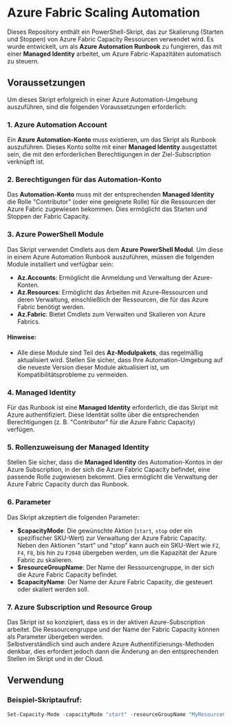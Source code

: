 # Azure Fabric Scaling Automation

Dieses Repository enthält ein PowerShell-Skript, das zur Skalierung (Starten und Stoppen) von Azure Fabric Capacity Ressourcen verwendet wird. Es wurde entwickelt, um als **Azure Automation Runbook** zu fungieren, das mit einer **Managed Identity** arbeitet, um Azure Fabric-Kapazitäten automatisch zu steuern.

## Voraussetzungen

Um dieses Skript erfolgreich in einer Azure Automation-Umgebung auszuführen, sind die folgenden Voraussetzungen erforderlich:

### 1. Azure Automation Account
Ein **Azure Automation-Konto** muss existieren, um das Skript als Runbook auszuführen. Dieses Konto sollte mit einer **Managed Identity** ausgestattet sein, die mit den erforderlichen Berechtigungen in der Ziel-Subscription verknüpft ist.

### 2. Berechtigungen für das Automation-Konto
Das **Automation-Konto** muss mit der entsprechenden **Managed Identity** die Rolle "Contributor" (oder eine geeignete Rolle) für die Ressourcen der Azure Fabric zugewiesen bekommen. Dies ermöglicht das Starten und Stoppen der Fabric Capacity.

### 3. Azure PowerShell Module
Das Skript verwendet Cmdlets aus dem **Azure PowerShell Modul**. Um diese in einem Azure Automation Runbook auszuführen, müssen die folgenden Module installiert und verfügbar sein:

- **Az.Accounts**: Ermöglicht die Anmeldung und Verwaltung der Azure-Konten.
- **Az.Resources**: Ermöglicht das Arbeiten mit Azure-Ressourcen und deren Verwaltung, einschließlich der Ressourcen, die für das Azure Fabric benötigt werden.
- **Az.Fabric**: Bietet Cmdlets zum Verwalten und Skalieren von Azure Fabrics.

#### Hinweise:
- Alle diese Module sind Teil des **Az-Modulpakets**, das regelmäßig aktualisiert wird. Stellen Sie sicher, dass Ihre Automation-Umgebung auf die neueste Version dieser Module aktualisiert ist, um Kompatibilitätsprobleme zu vermeiden.

### 4. Managed Identity
Für das Runbook ist eine **Managed Identity** erforderlich, die das Skript mit Azure authentifiziert. Diese Identität sollte über die entsprechenden Berechtigungen (z. B. "Contributor" für die Azure Fabric Capacity) verfügen.

### 5. Rollenzuweisung der Managed Identity
Stellen Sie sicher, dass die **Managed Identity** des Automation-Kontos in der Azure Subscription, in der sich die Azure Fabric Capacity befindet, eine passende Rolle zugewiesen bekommt. Dies ermöglicht die Verwaltung der Azure Fabric Capacity durch das Runbook.

### 6. Parameter
Das Skript akzeptiert die folgenden Parameter:

- **$capacityMode**: Die gewünschte Aktion (`start`, `stop` oder ein spezifischer SKU-Wert) zur Verwaltung der Azure Fabric Capacity. Neben den Aktionen "start" und "stop" kann auch ein SKU-Wert wie `F2`, `F4`, `F8`, bis hin zu `F2048` übergeben werden, um die Kapazität der Azure Fabric zu skalieren.
- **$resourceGroupName**: Der Name der Ressourcengruppe, in der sich die Azure Fabric Capacity befindet.
- **$capacityName**: Der Name der Azure Fabric Capacity, die gesteuert oder skaliert werden soll.

### 7. Azure Subscription und Resource Group
Das Skript ist so konzipiert, dass es in der aktiven Azure-Subscription arbeitet. Die Ressourcengruppe und der Name der Fabric Capacity können als Parameter übergeben werden.  
Selbstverständlich sind auch andere Azure Authentifizierungs-Methoden denkbar, dies erfordert jedoch dann die Änderung an den entsprechenden Stellen im Skript und in der Cloud.

## Verwendung

### Beispiel-Skriptaufruf:

```powershell
Set-Capacity-Mode -capacityMode "start" -resourceGroupName "MyResourceGroup" -capacityName "MyFabricCapacity"
